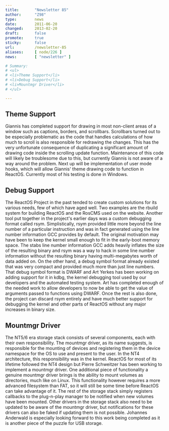 ```yaml
---
title:       "Newsletter 85"
author:      "Z98"
type:        news
date:        2011-06-20
changed:     2013-02-20
draft:       false
promote:     true
sticky:      false
url:         /newsletter-85
aliases:     [ node/226 ]
news:        [ "newsletter" ]

# Summary:
# <ul>
# <li>Theme Support</li>
# <li>Debug Support</li>
# <li>Mountmgr Driver</li>
# </ul>

---
```

<h2>Theme Support</h2>
<p>Giannis has completed support for drawing in most non-client areas of a window such as captions, borders, and scrollbars.  Scrollbars turned out to be especially problematic as the code that handles calculations of how much to scroll is also responsible for redrawing the changes.  This has the very unfortunate consequence of duplicating a significant amount of drawing code inside the scrolling update function.  Maintenance of this code will likely be troublesome due to this, but currently Giannis is not aware of a way around the problem.  Next up will be implementation of user mode hooks, which will allow Giannis' theme drawing code to function in ReactOS.  Currently most of his testing is done in Windows.</p>
<h2>Debug Support</h2>
<p>The ReactOS Project in the past tended to create custom solutions for its various needs, few of which have aged well.  Two examples are the rbuild system for building ReactOS and the RosCMS used on the website.  Another tool put together in the project's earlier days was a custom debugging format called rsym.  Simplistically, rsym provided little more beyond the line number of a particular instruction and was in fact generated using the line number information GCC provides by default.  The original motivation may have been to keep the kernel small enough to fit in the early-boot memory space.  The stabs line number information GCC adds heavily inflates the size of the resulting binary and rsym was a way to hack in some line number information without the resulting binary having multi-megabytes worth of data added on.  On the other hand, a debug symbol format already existed that was very compact and provided much more than just line numbers.  That debug symbol format is DWARF and Art Yerkes has been working on adding support for it in kdbg, the kernel debugging tool used by our developers and the automated testing system.  Art has completed enough of the needed work to allow developers to now be able to get the value of arguments passed to functions using DWARF.  Once the rest is also done, the project can discard rsym entirely and have much better support for debugging the kernel and other parts of ReactOS without any major increases in binary size.</p>
<h2>Mountmgr Driver</h2>
<p>The NT5/6 era storage stack consists of several components, each with their own responsibility.  The mountmgr driver, as its name suggests, is responsible for the mounting of devices and registering them in the device namespace for the OS to use and present to the user.  In the NT4 architecture, this responsibility was in the kernel.  ReactOS for most of its lifetime followed the NT4 design but Pierre Schweitzer has been working to implement a mountmgr driver. One additional piece of functionality a genuine mountmgr driver brings is the ability to mount volumes as directories, much like on Linux. This functionality however requires a more advanced filesystem than FAT, so it will still be some time before ReactOS can take advantage of it.  The rest of the storage stack simply registers callbacks to the plug-n-play manager to be notified when new volumes have been mounted.  Other drivers in the storage stack also need to be updated to be aware of the mountmgr driver, but notifications for these drivers can also be faked if updating them is not possible.  Johannes Anderwald is especially looking forward to this work being completed as it is another piece of the puzzle for USB storage.</p>
<p>&nbsp;</p>
